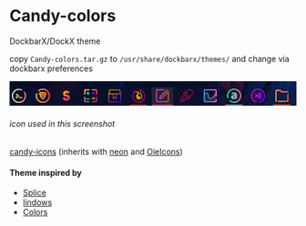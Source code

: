 # Candy-colors

DockbarX/DockX theme

copy `Candy-colors.tar.gz` to `/usr/share/dockbarx/themes/` and change via dockbarx preferences

![image](https://github.com/denikris/Candy-colors/blob/master/candy-colors%20screenshot.png)
###### icon used in this screenshot
[candy-icons](https://github.com/EliverLara/candy-icons) (inherits with [neon](https://github.com/zayronxio/neon-icons) and [OieIcons](https://www.opencode.net/adhe/oieicons))
#### Theme inspired by
- [Splice](https://github.com/phenomenos/Splice)
- [lindows](https://github.com/kmvan/dockbarx-theme-lindows)
- [Colors](https://github.com/M7S/dockbarx/tree/master/themes)
